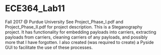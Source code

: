 # ECE364_Lab11
Fall 2017 @ Purdue University
See Project_Phase_I.pdf and Project_Phase_II.pdf for project description. This is a Steganography project. It has functionality for embedding payloads into carriers, extracting payloads from carriers, cleaning carriers of any payloads, and possibly more that I have forgotten. I also created (was required to create) a Pyside GUI to facilitate the use of these processes.
